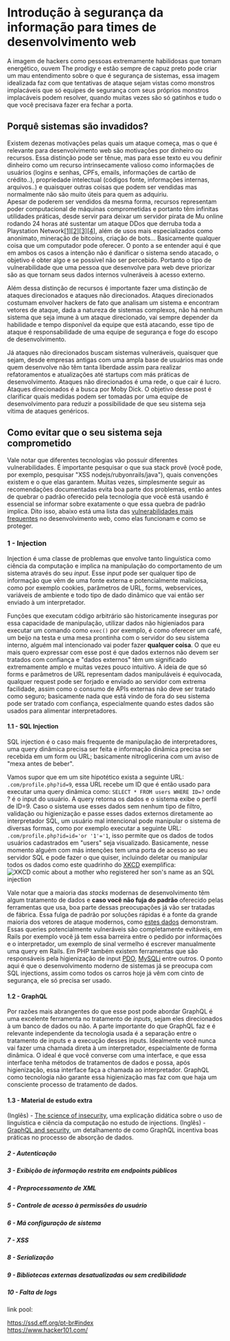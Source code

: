 # Introdução à segurança da informação para times de desenvolvimento web

A imagem de hackers como pessoas extremamente habilidosas que tomam energético, ouvem The prodigy e estão sempre de capuz preto pode criar um mau entendimento sobre o que é segurança de sistemas, essa imagem idealizada faz com que tentativas de ataque sejam vistas como monstros implacáveis que só equipes de segurança com seus próprios monstros implacáveis podem resolver, quando muitas vezes são só gatinhos e tudo o que você precisava fazer era fechar a porta.

## Porquê sistemas são invadidos?

Existem dezenas motivações pelas quais um ataque começa, mas o que é relevante para desenvolvimento web são motivações por dinheiro ou recursos. Essa distinção pode ser tênue, mas para esse texto eu vou definir dinheiro como um recurso intrinsecamente valioso como informações de usuários (logins e senhas, CPFs, emails, informações de cartão de crédito..), propriedade intelectual (códigos fonte, informações internas, arquivos..) e quaisquer outras coisas que podem ser vendidas mas normalmente não são muito úteis para quem as adquiriu.  
Apesar de poderem ser vendidos da mesma forma, recursos representam poder computacional de máquinas comprometidas e portanto têm infinitas utilidades práticas, desde servir para deixar um servidor pirata de Mu online rodando 24 horas até sustentar um ataque DDos que derruba toda a Playstation Network[\[1\]](https://thehackernews.com/2018/11/gaming-server-ddos-attack.html)[\[2\]](https://www.theverge.com/2017/8/18/16170536/mirai-ddos-playstation-network-dyn-internet-angry-gamers)[\[3\]](https://www.scmagazine.com/home/security-news/sony-psn-downed-hacking-group-claims-ddos-attack/)[\[4\]](https://www.esecurityplanet.com/network-security/sony-networks-taken-down-by-ddos-attack.html), além de usos mais especializados como anonimato, mineração de bitcoins, criação de bots... Basicamente qualquer coisa que um computador pode oferecer. O ponto a se entender aqui é que em ambos os casos a intenção não é danificar o sistema sendo atacado, o objetivo é obter algo e se possível não ser percebido. Portanto o tipo de vulnerabilidade que uma pessoa que desenvolve para web deve priorizar são as que tornam seus dados internos vulneráveis à acesso externo.

Além dessa distinção de recursos é importante fazer uma distinção de ataques direcionados e ataques não direcionados. Ataques direcionados costumam envolver hackers de fato que analisam um sistema e encontram vetores de ataque, dada a natureza de sistemas complexos, não há nenhum sistema que seja imune à um ataque direcionado, vai sempre depender da habilidade e tempo disponível da equipe que está atacando, esse tipo de ataque é responsabilidade de uma equipe de segurança e foge do escopo de desenvolvimento.

Já ataques não direcionados buscam sistemas vulneráveis, quaisquer que sejam, desde empresas antigas com uma ampla base de usuários mas onde quem desenvolve não têm tanta liberdade assim para realizar refatoramentos e atualizações até startups com más práticas de desenvolvimento. Ataques não direcionados é uma rede, o que cair é lucro. Ataques direcionados é a busca por Moby Dick. O objetivo desse post é clarificar quais medidas podem ser tomadas por uma equipe de desenvolvimento para reduzir a possibilidade de que seu sistema seja vítima de ataques genéricos.

## Como evitar que o seu sistema seja comprometido

Vale notar que diferentes tecnologias vão possuir diferentes vulnerabilidades. É importante pesquisar o que sua stack provê (você pode, por exemplo, pesquisar "XSS nodejs/rubyonrails/java"), quais convenções existem e o que elas garantem. Muitas vezes, simplesmente seguir as recomendações documentadas evita boa parte dos problemas, então antes de quebrar o padrão oferecido pela tecnologia que você está usando é essencial se informar sobre exatamente o que essa quebra de padrão implica.
Dito isso, abaixo está uma lista das [vulnerabilidades mais frequentes](https://www.owasp.org/images/7/72/OWASP_Top_10-2017_%28en%29.pdf.pdf) no desenvolvimento web, como elas funcionam e como se proteger.

### 1 - Injection
Injection é uma classe de problemas que envolve tanto linguística como ciência da computação e implica na manipulação do comportamento de um sistema através do seu *input*. Esse *input* pode ser qualquer tipo de informação que vêm de uma fonte externa e potencialmente maliciosa, como por exemplo cookies, parâmetros de URL, forms, webservices, variáveis de ambiente e todo tipo de dado dinâmico que vai então ser enviado à um interpretador.

Funções que executam código arbitrário são historicamente inseguras por essa capacidade de manipulação, utilizar dados não higieniados para executar um comando como `exec()` por exemplo, é como oferecer um café, um beijo na testa e uma mesa prontinha com o servidor do seu sistema interno, alguém mal intencionado vai poder fazer **qualquer coisa**. O que eu mais quero expressar com esse post é que dados externos não devem ser tratados com confiança e "dados externos" têm um significado extremamente amplo e muitas vezes pouco intuitivo. A ideia de que só forms e parâmetros de URL representam dados manipuláveis é equivocada, qualquer request pode ser forjado e enviado ao servidor com extrema facilidade, assim como o consumo de APIs externas não deve ser tratado como seguro; basicamente nada que está vindo de fora do seu sistema pode ser tratado com confiança, especialmente quando estes dados são usados para alimentar interpretadores.

#### 1.1 - SQL Injection
SQL injection é o caso mais frequente de manipulação de interpretadores, uma query dinâmica precisa ser feita e informação dinâmica precisa ser recebida em um form ou URL; basicamente nitroglicerina com um aviso de "mexa antes de beber".

Vamos supor que em um site hipotético exista a seguinte URL: `.com/profile.php?id=9`, essa URL recebe um ID que é então usado para executar uma query dinâmica como: `SELECT * FROM users WHERE ID=?` onde ? é o input do usuário. A query retorna os dados e o sistema exibe o perfil de ID=9. Caso o sistema use esses dados sem nenhum tipo de filtro, validação ou higienização e passe esses dados externos diretamente ao interpretador SQL, um usuário mal intencional pode manipular o sistema de diversas formas, como por exemplo executar a seguinte URL: `.com/profile.php?id=id='or '1'='1`, isso permite que os dados de todos usuários cadastrados em "users" seja visualizado. Basicamente, nesse momento alguém com más intenções tem uma porta de acesso ao seu servidor SQL e pode fazer o que quiser, incluindo deletar ou manipular todos os dados como este quadrinho do [XKCD](https://www.xkcd.com/327/) exemplifica:  
![XKCD comic about a mother who registered her son's name as an SQL injection](https://imgs.xkcd.com/comics/exploits_of_a_mom.png)

Vale notar que a maioria das *stacks* modernas de desenvolvimento têm algum tratamento de dados e **caso você não fuja do padrão** oferecido pelas ferramentas que usa, boa parte dessas preocupações já vão ser tratadas de fábrica. Essa fulga de padrão por soluções rápidas é a fonte da grande maioria dos vetores de ataque modernos, como [estes dados](https://laurent22.github.io/so-injections/) demonstram. Essas queries potencialmente vulneráveis são completamente evitáveis, em Rails por exemplo você já tem essa barreira entre o pedido por informações e o interpretador, um exemplo de sinal vermelho é escrever manualmente uma query em Rails. Em PHP também existem ferramentas que são responsáveis pela higienização de input [PDO](https://secure.php.net/manual/en/pdo.prepared-statements.php), [MySQLi](https://secure.php.net/manual/en/mysqli.quickstart.prepared-statements.php) entre outros. O ponto aqui é que o desenvolvimento moderno de sistemas já se preocupa com SQL injections, assim como todos os carros hoje já vêm com cinto de segurança, ele só precisa ser usado.


#### 1.2 - GraphQL
Por razões mais abrangentes do que esse post pode abordar GraphQL é uma excelente ferramenta no tratamento de *inputs*, sejam eles direcionados à um banco de dados ou não. A parte importante do que GraphQL faz e é relevante independente da tecnologia usada é a separação entre o tratamento de inputs e a execução desses inputs. Idealmente você nunca vai fazer uma chamada direta à um interpretador, especialmente de forma dinâmica. O ideal é que você converse com uma interface, e que essa interface tenha métodos de tratamentos de dados e possa, após higienização, essa interface faça a chamada ao interpretador. GraphQL como tecnologia não garante essa higienização mas faz com que haja um consciente processo de tratamento de dados.

#### 1.3 - Material de estudo extra
(Inglês) - [The science of insecurity](https://www.youtube.com/watch?v=3kEfedtQVOY), uma explicação didática sobre o uso de linguística e ciência da computação no estudo de injections.
(Inglês) - [GraphQL and security](https://mikewilliamson.wordpress.com/2016/09/15/graphql-and-security/), um detalhamento de como GraphQL incentiva boas práticas no processo de absorção de dados.

##### 2 - Autenticação
##### 3 - Exibição de informação restrita em endpoints públicos
##### 4 - Preprocessamento de XML
##### 5 - Controle de acesso à permissões do usuário
##### 6 - Má configuração de sistema
##### 7 - XSS
##### 8 - Serialização
##### 9 - Bibliotecas externas desatualizadas ou sem credibilidade
##### 10 - Falta de logs



link pool:

https://ssd.eff.org/pt-br#index  
https://www.hacker101.com/  

